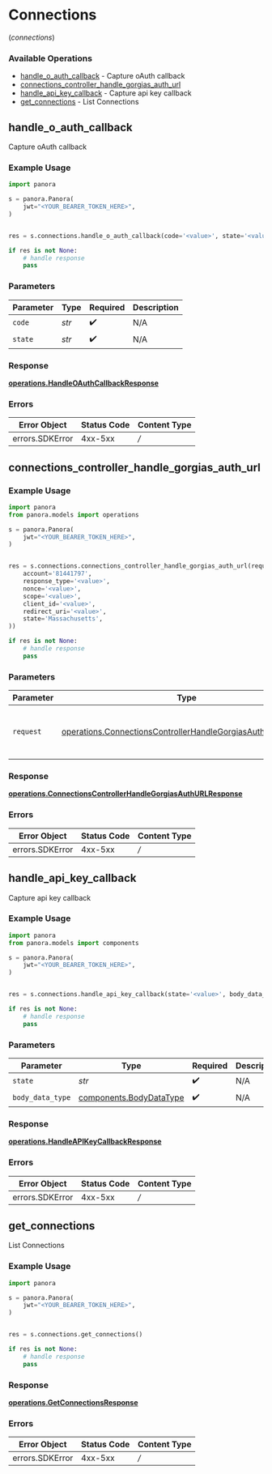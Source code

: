 # Connections
(*connections*)

### Available Operations

* [handle_o_auth_callback](#handle_o_auth_callback) - Capture oAuth callback
* [connections_controller_handle_gorgias_auth_url](#connections_controller_handle_gorgias_auth_url)
* [handle_api_key_callback](#handle_api_key_callback) - Capture api key callback
* [get_connections](#get_connections) - List Connections

## handle_o_auth_callback

Capture oAuth callback

### Example Usage

```python
import panora

s = panora.Panora(
    jwt="<YOUR_BEARER_TOKEN_HERE>",
)


res = s.connections.handle_o_auth_callback(code='<value>', state='<value>')

if res is not None:
    # handle response
    pass

```

### Parameters

| Parameter          | Type               | Required           | Description        |
| ------------------ | ------------------ | ------------------ | ------------------ |
| `code`             | *str*              | :heavy_check_mark: | N/A                |
| `state`            | *str*              | :heavy_check_mark: | N/A                |


### Response

**[operations.HandleOAuthCallbackResponse](../../models/operations/handleoauthcallbackresponse.md)**
### Errors

| Error Object    | Status Code     | Content Type    |
| --------------- | --------------- | --------------- |
| errors.SDKError | 4xx-5xx         | */*             |

## connections_controller_handle_gorgias_auth_url

### Example Usage

```python
import panora
from panora.models import operations

s = panora.Panora(
    jwt="<YOUR_BEARER_TOKEN_HERE>",
)


res = s.connections.connections_controller_handle_gorgias_auth_url(request=operations.ConnectionsControllerHandleGorgiasAuthURLRequest(
    account='81441797',
    response_type='<value>',
    nonce='<value>',
    scope='<value>',
    client_id='<value>',
    redirect_uri='<value>',
    state='Massachusetts',
))

if res is not None:
    # handle response
    pass

```

### Parameters

| Parameter                                                                                                                                  | Type                                                                                                                                       | Required                                                                                                                                   | Description                                                                                                                                |
| ------------------------------------------------------------------------------------------------------------------------------------------ | ------------------------------------------------------------------------------------------------------------------------------------------ | ------------------------------------------------------------------------------------------------------------------------------------------ | ------------------------------------------------------------------------------------------------------------------------------------------ |
| `request`                                                                                                                                  | [operations.ConnectionsControllerHandleGorgiasAuthURLRequest](../../models/operations/connectionscontrollerhandlegorgiasauthurlrequest.md) | :heavy_check_mark:                                                                                                                         | The request object to use for the request.                                                                                                 |


### Response

**[operations.ConnectionsControllerHandleGorgiasAuthURLResponse](../../models/operations/connectionscontrollerhandlegorgiasauthurlresponse.md)**
### Errors

| Error Object    | Status Code     | Content Type    |
| --------------- | --------------- | --------------- |
| errors.SDKError | 4xx-5xx         | */*             |

## handle_api_key_callback

Capture api key callback

### Example Usage

```python
import panora
from panora.models import components

s = panora.Panora(
    jwt="<YOUR_BEARER_TOKEN_HERE>",
)


res = s.connections.handle_api_key_callback(state='<value>', body_data_type=components.BodyDataType())

if res is not None:
    # handle response
    pass

```

### Parameters

| Parameter                                                          | Type                                                               | Required                                                           | Description                                                        |
| ------------------------------------------------------------------ | ------------------------------------------------------------------ | ------------------------------------------------------------------ | ------------------------------------------------------------------ |
| `state`                                                            | *str*                                                              | :heavy_check_mark:                                                 | N/A                                                                |
| `body_data_type`                                                   | [components.BodyDataType](../../models/components/bodydatatype.md) | :heavy_check_mark:                                                 | N/A                                                                |


### Response

**[operations.HandleAPIKeyCallbackResponse](../../models/operations/handleapikeycallbackresponse.md)**
### Errors

| Error Object    | Status Code     | Content Type    |
| --------------- | --------------- | --------------- |
| errors.SDKError | 4xx-5xx         | */*             |

## get_connections

List Connections

### Example Usage

```python
import panora

s = panora.Panora(
    jwt="<YOUR_BEARER_TOKEN_HERE>",
)


res = s.connections.get_connections()

if res is not None:
    # handle response
    pass

```


### Response

**[operations.GetConnectionsResponse](../../models/operations/getconnectionsresponse.md)**
### Errors

| Error Object    | Status Code     | Content Type    |
| --------------- | --------------- | --------------- |
| errors.SDKError | 4xx-5xx         | */*             |
